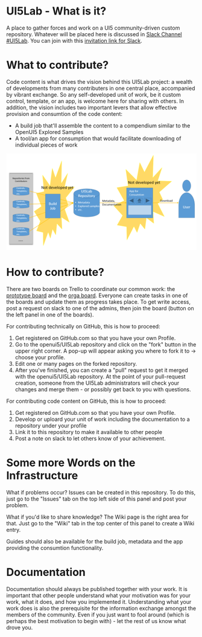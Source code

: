 # UI5Lab - What is it?
A place to gather forces and work on a UI5 community-driven custom repository.
Whatever will be placed here is discussed in [Slack Channel #UI5Lab](https://openui5.slack.com/messages/UI5lab).
You can join with this [invitation link for Slack](http://slackui5invite.herokuapp.com/).

# What to contribute?
Code content is what drives the vision behind this UI5Lab project: a wealth of developments from many contributers in one central place, accompanied by vibrant exchange. So any self-developed unit of work, be it custom control, template, or an app, is welcome here for sharing with others. 
In addition, the vision includes two important levers that allow effective provision and consumtion of the code content: 
* A build job that'll assemble the content to a compendium similar to the OpenUI5 Explored Samples 
* A tool/an app for consumption that would facilitate downloading of individual pieces of work 

![Infrastructure](./InfrastructureUI5Lab.png "Infrsstructure UI5Lab")

# How to contribute?
There are two boards on Trello to coordinate our common work: the [prototype board](https://trello.com/b/gFQs9ARW/prototype) and the [orga board](https://trello.com/b/v8thvLem/orga). Everyone can create tasks in one of the boards and update them as progress takes place. To get write access, post a request on slack to one of the admins, then join the board (button on the left panel in one of the boards).  

For contributing technically on GitHub, this is how to proceed: 
1. Get registered on GitHub.com so that you have your own Profile. 
2. Go to the openui5/UI5Lab repository and click on the "fork" button in the upper right corner. A pop-up will appear asking you where to fork it to -> choose your profile. 
3. Edit one or many pages on the forked repository. 
4. After you've finished, you can create a "pull" request to get it merged with the openui5/UI5Lab repository. At the point of your pull-request creation, someone from the UI5Lab administrators will check your changes and merge them - or possibly get back to you with questions.

For contributing code content on GitHub, this is how to proceed:
1. Get registered on GitHub.com so that you have your own Profile.
2. Develop or uploard your unit of work including the documentation to a repository under your profile
3. Link it to this repository to make it available to other people
4. Post a note on slack to let others know of your achievement.

# Some more Words on the Infrastructure
What if problems occur? Issues can be created in this repository. To do this, just go to the "Issues" tab on the top left side of this panel and post your problem.

What if you'd like to share knowledge? The Wiki page is the right area for that. Just go to the "Wiki" tab in the top center of this panel to create a Wiki entry. 

Guides should also be available for the build job, metadata and the app providing the consumtion functionality.

# Documentation
Documentation should always be published together with your work. It is important that other people understand what your motivation was for your work, what it does, and how you implemented it. Understanding what your work does is also the prerequisite for the information exchange amongst the members of the community. Even if you just want to fool around (which is perhaps the best motivation to begin with) - let the rest of us know what drove you.   
